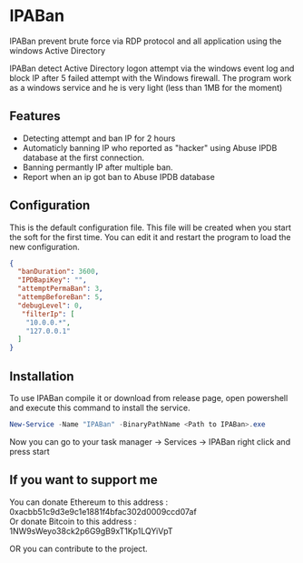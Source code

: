 # IPABan
IPABan prevent brute force via RDP protocol and all application using the windows Active Directory

IPABan detect Active Directory logon attempt via the windows event log and block IP after 5 failed attempt with the Windows firewall.
The program work as a windows service and he is very light (less  than 1MB for the moment)


## Features
* Detecting attempt and ban IP for 2 hours
* Automaticly banning IP who reported as "hacker" using Abuse IPDB database at the first connection.
* Banning permantly IP after multiple ban.
* Report when an ip got ban to Abuse IPDB database

## Configuration
This is the default configuration file. This file will be created when you start the soft for the first time. You can edit it and restart the program to load the new configuration.
```json
{
  "banDuration": 3600,
  "IPDBapiKey": "",
  "attemptPermaBan": 3,
  "attempBeforeBan": 5,
  "debugLevel": 0,
   "filterIp": [
    "10.0.0.*",
    "127.0.0.1"
  ]
}
```

## Installation
To use IPABan compile it or download from release page, open powershell and execute this command to install the service.

```powershell
New-Service -Name "IPABan" -BinaryPathName <Path to IPABan>.exe
```
Now you can go to your task manager -> Services -> IPABan right click and press start

## If you want to support me
You can donate Ethereum to this address : 0xacbb51c9d3e9c1e1881f4bfac302d0009ccd07af </br>
Or donate Bitcoin to this address : 1NW9sWeyo38ck2p6G9gB9xT1Kp1LQYiVpT

OR you can contribute to the project.
